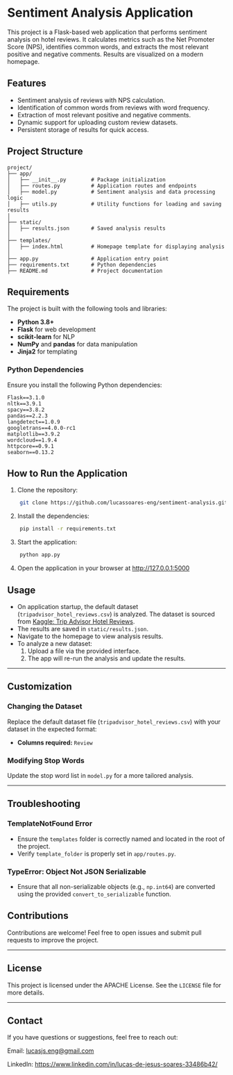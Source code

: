 # Sentiment Analysis Application

This project is a Flask-based web application that performs sentiment analysis on hotel reviews. It calculates metrics such as the Net Promoter Score (NPS), identifies common words, and extracts the most relevant positive and negative comments. Results are visualized on a modern homepage.

## Features

- Sentiment analysis of reviews with NPS calculation.
- Identification of common words from reviews with word frequency.
- Extraction of most relevant positive and negative comments.
- Dynamic support for uploading custom review datasets.
- Persistent storage of results for quick access.

## Project Structure

```plaintext
project/
├── app/
│   ├── __init__.py        # Package initialization
│   ├── routes.py          # Application routes and endpoints
│   ├── model.py           # Sentiment analysis and data processing logic
│   ├── utils.py           # Utility functions for loading and saving results
│
├── static/
│   ├── results.json       # Saved analysis results
│
├── templates/
│   ├── index.html         # Homepage template for displaying analysis
│
├── app.py                 # Application entry point
├── requirements.txt       # Python dependencies
├── README.md              # Project documentation
```

## Requirements

The project is built with the following tools and libraries:

- **Python 3.8+**
- **Flask** for web development
- **scikit-learn** for NLP
- **NumPy** and **pandas** for data manipulation
- **Jinja2** for templating

### Python Dependencies

Ensure you install the following Python dependencies:

```plaintext
Flask==3.1.0
nltk==3.9.1
spacy==3.8.2
pandas==2.2.3
langdetect==1.0.9
googletrans==4.0.0-rc1
matplotlib==3.9.2
wordcloud==1.9.4
httpcore==0.9.1
seaborn==0.13.2
```

## How to Run the Application

1. Clone the repository:
```bash
    git clone https://github.com/lucassoares-eng/sentiment-analysis.git
```

2. Install the dependencies:
```bash
    pip install -r requirements.txt
```

3. Start the application:
```bash
    python app.py
```

4. Open the application in your browser at http://127.0.0.1:5000

## Usage

- On application startup, the default dataset (`tripadvisor_hotel_reviews.csv`) is analyzed. The dataset is sourced from [Kaggle: Trip Advisor Hotel Reviews](https://www.kaggle.com/datasets/andrewmvd/trip-advisor-hotel-reviews).
- The results are saved in `static/results.json`.
- Navigate to the homepage to view analysis results.
- To analyze a new dataset:
  1. Upload a file via the provided interface.
  2. The app will re-run the analysis and update the results.

---

## Customization

### Changing the Dataset

Replace the default dataset file (`tripadvisor_hotel_reviews.csv`) with your dataset in the expected format:

- **Columns required:** `Review`

### Modifying Stop Words

Update the stop word list in `model.py` for a more tailored analysis.

---

## Troubleshooting

### TemplateNotFound Error

- Ensure the `templates` folder is correctly named and located in the root of the project.
- Verify `template_folder` is properly set in `app/routes.py`.

### TypeError: Object Not JSON Serializable

- Ensure that all non-serializable objects (e.g., `np.int64`) are converted using the provided `convert_to_serializable` function.

## **Contributions**

Contributions are welcome! Feel free to open issues and submit pull requests to improve the project.

---

## **License**

This project is licensed under the APACHE License. See the `LICENSE` file for more details.

---

## **Contact**

If you have questions or suggestions, feel free to reach out:

Email: lucasjs.eng@gmail.com

LinkedIn: https://www.linkedin.com/in/lucas-de-jesus-soares-33486b42/